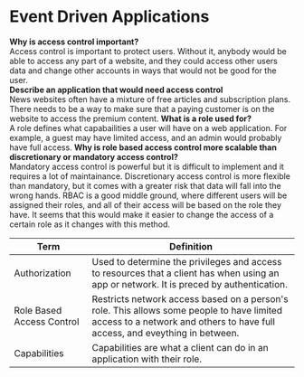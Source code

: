 # Event Driven Applications

**Why is access control important?**  
Access control is important to protect users. Without it, anybody would be able to access any part of a website, and they could access other users data and change other accounts in ways that would not be good for the user.  
**Describe an application that would need access control**  
News websites often have a mixture of free articles and subscription plans. There needs to be a way to make sure that a paying customer is on the website to access the premium content.
**What is a role used for?**  
A role defines what capabailities a user will have on a web application. For example, a guest may have limited access, and an admin would probably have full access.
**Why is role based access control more scalable than discretionary or mandatory access control?**  
Mandatory access control is powerful but it is difficult to implement and it requires a lot of maintainance. Discretionary access control is more flexible than mandatory, but it comes with a greater risk that data will fall into the wrong hands. RBAC is a good middle ground, where different users will be assigned their roles, and all of their access will be based on the role they have. It seems that this would make it easier to change the access of a certain role as it changes with this method.

| Term                      | Definition                                                                                                                                                               |
| ------------------------- | ------------------------------------------------------------------------------------------------------------------------------------------------------------------------ |
| Authorization             | Used to determine the privileges and access to resources that a client has when using an app or network. It is preced by authentication.                                 |
| Role Based Access Control | Restricts network access based on a person's role. This allows some people to have limited access to a network and others to have full access, and eveything in between. |
| Capabilities              | Capabilities are what a client can do in an application with their role.                                                                                                 |
